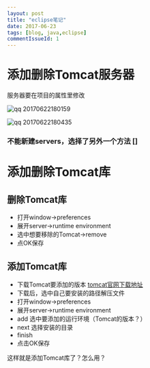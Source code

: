 ```yaml
---
layout: post
title: "eclipse笔记"
date: 2017-06-23
tags: [blog, java,eclipse]
commentIssueId: 1
---
```


# 添加删除Tomcat服务器
服务器要在项目的属性里修改


![qq 20170622180159](https://user-images.githubusercontent.com/20008525/27428578-132510c0-5775-11e7-841f-f6eb2265a40d.png)


![qq 20170622180435](https://user-images.githubusercontent.com/20008525/27428651-530fd30a-5775-11e7-894a-7662e3b747c1.png)

### 不能新建servers，选择了另外一个方法 []


# 添加删除Tomcat库

## 删除Tomcat库

* 打开window->preferences
* 展开server->runtime environment
* 选中想要移除的Tomcat->remove
* 点OK保存

## 添加Tomcat库

* 下载Tomcat要添加的版本 [tomcat官网下载地址](http://tomcat.apache.org/)
* 下载后，选中自己要安装的路径解压文件
* 打开window->preferences
* 展开server->runtime environment
* add 选中要添加的运行环境（Tomcat的版本？）
* next 选择安装的目录
* finish
* 点击OK保存

这样就是添加Tomcat库了？怎么用？
